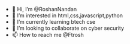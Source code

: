 - 👋 Hi, I’m @RoshanNandan
- 👀 I’m interested in html,css,javascript,python
- 🌱 I’m currently learning btech cse
- 💞️ I’m looking to collaborate on cyber security
- 📫 How to reach me @Ftrosh

<!---
Ftrosh/Ftrosh is a ✨ special ✨ repository because its `README.md` (this file) appears on your GitHub profile.
You can click the Preview link to take a look at your changes.
--->
